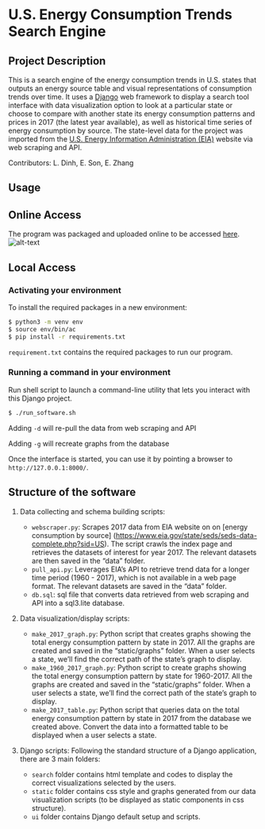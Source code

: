 # U.S. Energy Consumption Trends Search Engine

## Project Description
This is a search engine of the energy consumption trends in U.S. states that outputs an energy source table and visual representations of consumption trends over time. It uses a [Django](https://www.djangoproject.com/) web framework to display a search tool interface with data visualization option to look at a particular state or choose to compare with another state its energy consumption patterns and prices in 2017 (the latest year available), as well as historical time series of energy consumption by source. The state-level data for the project was imported from the [U.S. Energy Information Administration (EIA)](https://www.eia.gov/) website via web scraping and API. 

Contributors: L. Dinh, E. Son, E. Zhang


## Usage
## Online Access
The program was packaged and uploaded online to be accessed [here](https://us-energy-consumption.herokuapp.com/).
![alt-text](image/state_energy_search.gif)


## Local Access
### Activating your environment

To install the required packages in a new environment:
```bash
$ python3 -m venv env
$ source env/bin/ac
$ pip install -r requirements.txt
```
`requirement.txt` contains the required packages to run our program.


### Running a command in your environment

Run shell script to launch a command-line utility that lets you interact with this Django project. 
```bash
$ ./run_software.sh
```
Adding `-d` will re-pull the data from web scraping and API

Adding `-g` will recreate graphs from the database

Once the interface is started, you can use it by pointing a browser to `http://127.0.0.1:8000/`.


## Structure of the software

1. Data collecting and schema building scripts:
    - `webscraper.py`: Scrapes 2017 data from EIA website on on [energy consumption by source] (https://www.eia.gov/state/seds/seds-data-complete.php?sid=US). The script crawls the index page and retrieves the datasets of interest for year 2017. The relevant datasets are then saved in the “data” folder.
    - `pull_api.py`: Leverages EIA’s API to retrieve trend data for a longer time period (1960 - 2017), which is not available in a web page format. The relevant datasets are saved in the “data” folder.
    - `db.sql`: sql file that converts data retrieved from web scraping and API into a sql3.lite database.

2. Data visualization/display scripts:
    - `make_2017_graph.py`: Python script that creates graphs showing the total energy consumption pattern by state in 2017. All the graphs are created and saved in the “static/graphs” folder. When a user selects a state, we’ll find the correct path of the state’s graph to display.
    - `make_1960_2017_graph.py`: Python script to create graphs showing the total energy consumption pattern by state for 1960-2017. All the graphs are created and saved in the “static/graphs” folder. When a user selects a state, we’ll find the correct path of the state’s graph to display.
    - `make_2017_table.py`: Python script that queries data on the total energy consumption pattern by state in 2017 from the database we created above. Convert the data into a formatted table to be displayed when a user selects a state.

3. Django scripts: 
Following the standard structure of a Django application, there are 3 main folders:
    - `search` folder contains html template and codes to display the correct visualizations selected by the users.
    - `static` folder contains css style and graphs generated from our data visualization scripts (to be displayed as static components in css structure).
    - `ui` folder contains Django default setup and scripts.
